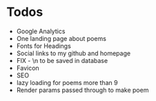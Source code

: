 # Todos

- Google Analytics
- One landing page about poems
- Fonts for Headings
- Social links to my github and homepage
- FIX - \n to be saved in database
- Favicon
- SEO
- lazy loading for poems more than 9
- Render params passed through to make poem
